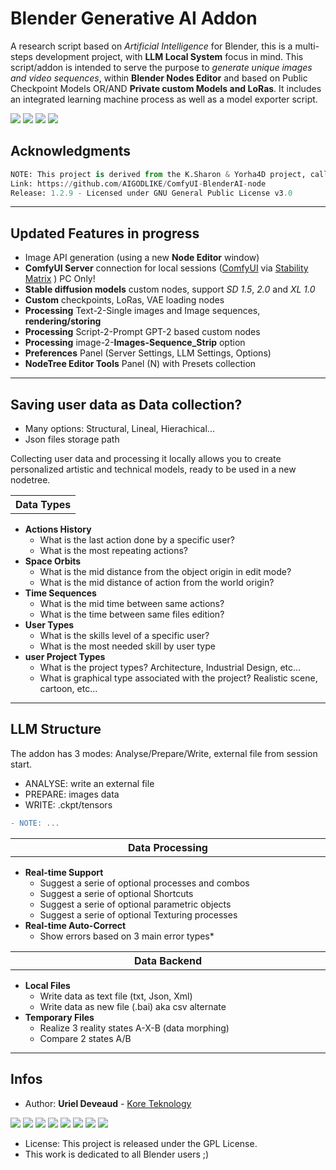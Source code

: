 # Blender Generative AI Addon
A research script based on *Artificial Intelligence* for Blender, this is a multi-steps development project, with **LLM Local System** focus in mind. This script/addon is intended to serve the purpose to *generate unique images and video sequences*, within **Blender Nodes Editor** and based on Public Checkpoint Models OR/AND **Private custom Models and LoRas**. It includes an integrated learning machine process as well as a model exporter script.

<img src="https://img.shields.io/badge/Blender-3.6.5/4-green" /> <img src="https://img.shields.io/badge/Python-3.8-blue" /> <img src="https://img.shields.io/badge/Addon-0.8.1a-yellow" /> <img src="https://img.shields.io/badge/CAN-X.1567D-red" />



## Acknowledgments

```py
NOTE: This project is derived from the K.Sharon & Yorha4D project, called "ComfyUI-BlenderAI-node".
Link: https://github.com/AIGODLIKE/ComfyUI-BlenderAI-node
Release: 1.2.9 - Licensed under GNU General Public License v3.0
```

---

## Updated Features in progress

- Image API generation (using a new **Node Editor** window)
- **ComfyUI Server** connection for local sessions ([ComfyUI](https://github.com/comfyanonymous/ComfyUI) via [Stability Matrix](https://github.com/LykosAI/StabilityMatrix) ) PC Only!
- **Stable diffusion models** custom nodes, support *SD 1.5*, *2.0* and *XL 1.0*
- **Custom** checkpoints, LoRas, VAE loading nodes
- **Processing** Text-2-Single images and Image sequences, **rendering/storing**
- **Processing** Script-2-Prompt GPT-2 based custom nodes
- **Processing** image-2-**Images-Sequence_Strip** option
- **Preferences** Panel (Server Settings, LLM Settings, Options)
- **NodeTree Editor Tools** Panel (N) with Presets collection

---

## Saving user data as Data collection?

- Many options: Structural, Lineal, Hierachical...
- Json files storage path

Collecting user data and processing it locally allows you to create personalized artistic and technical models, ready to be used in a new nodetree.

<table>
<tr>
<th align="center", width="100%">Data Types</th>
</tr>
</table>

<ul>
      <li><b>Actions History</b>
        <ul>
          <li>What is the last action done by a specific user?</li>
          <li>What is the most repeating actions?</li>
        </ul>
      </li>
      <li><b>Space Orbits</b>
        <ul>
          <li>What is the mid distance from the object origin in edit mode?</li>
          <li>What is the mid distance of action from the world origin?</li>
        </ul>
      </li>
      <li><b>Time Sequences</b>
        <ul>
          <li>What is the mid time between same actions?</li>
          <li>What is the time between same files edition?</li>
        </ul>
  </li>
      <li><b>User Types</b>
        <ul>
          <li>What is the skills level of a specific user?</li>
          <li>What is the most needed skill by user type</li>
        </ul>
      </li>
       <li><b>user Project Types</b>
        <ul>
          <li>What is the project types? Architecture, Industrial Design, etc...</li>
          <li>What is graphical type associated with the project? Realistic scene, cartoon, etc...</li>
        </ul>
      </li>
</ul>

---

## LLM Structure

The addon has 3 modes: Analyse/Prepare/Write, external file from session start.

- ANALYSE: write an external file
- PREPARE: images data
- WRITE: .ckpt/tensors

```diff
- NOTE: ...
```


<table>
<tr>
<th align="center", width="880">Data Processing</th>
</tr>
</table>

<ul>
      <li><b>Real-time Support</b>
        <ul>
          <li>Suggest a serie of optional processes and combos</li>
          <li>Suggest a serie of optional Shortcuts</li>
          <li>Suggest a serie of optional parametric objects</li>
          <li>Suggest a serie of optional Texturing processes</li>
        </ul>
      </li>
      <li><b>Real-time Auto-Correct</b>
        <ul>
          <li>Show errors based on 3 main error types*</li>
        </ul>
      </li>
</ul>

<table>
<tr>
<th align="center", width="880">Data Backend</th>
</tr>
</table>

<ul>
      <li><b>Local Files</b>
        <ul>
          <li>Write data as text file (txt, Json, Xml)</li>
          <li>Write data as new file (.bai) aka csv alternate</li>
        </ul>
      </li>
  <li><b>Temporary Files</b>
        <ul>
          <li>Realize 3 reality states A-X-B (data morphing)</li>
          <li>Compare 2 states A/B</li>
        </ul>
      </li>
</ul>

---

## Infos

* Author: **Uriel Deveaud** - [Kore Teknology](https://github.com/KoreTeknology) 

<img src="https://img.shields.io/badge/CG Art-red" /> <img src="https://img.shields.io/badge/3D Blender-red" /> <img src="https://img.shields.io/badge/Python Dev-red" /> <img src="https://img.shields.io/badge/3D Trainer-red" /> <img src="https://img.shields.io/badge/Coding Trainer-red" /> <img src="https://img.shields.io/badge/GE-darkorange" /> <img src="https://img.shields.io/badge/VR-darkorange" /> <img src="https://img.shields.io/badge/AI-darkorange" />

* License: This project is released under the GPL License.
* This work is dedicated to all Blender users ;)
